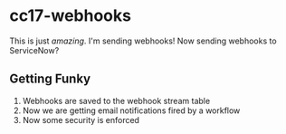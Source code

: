 # cc17-webhooks
This is just _amazing_. I'm sending webhooks!
Now sending webhooks to ServiceNow?

## Getting Funky
1. Webhooks are saved to the webhook stream table
2. Now we are getting email notifications fired by a workflow
3. Now some security is enforced
